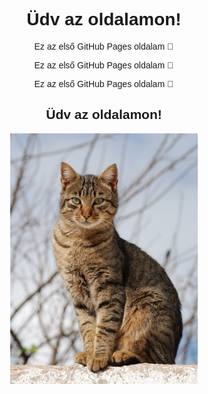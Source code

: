 <!DOCTYPE html>
<html lang="hu">
<head>
    <meta charset="UTF-8">
    <title>Az én weboldalam</title>
    <title>Szar</title>
</head>
<body style="font-family: sans-serif; text-align: center;">
    <h1>Üdv az oldalamon!</h1>
    <p1>Ez az első GitHub Pages oldalam 🎉</p1>
    <p>Ez az első GitHub Pages oldalam 🎉</p>
     <p>Ez az első GitHub Pages oldalam 🎉</p>
<h2>Üdv az oldalamon!</h2>





    
<img  src="Cat_November_2010-1a.jpg" alt="Kép leírása" width="300">

  
</body>
</body>
</html>
